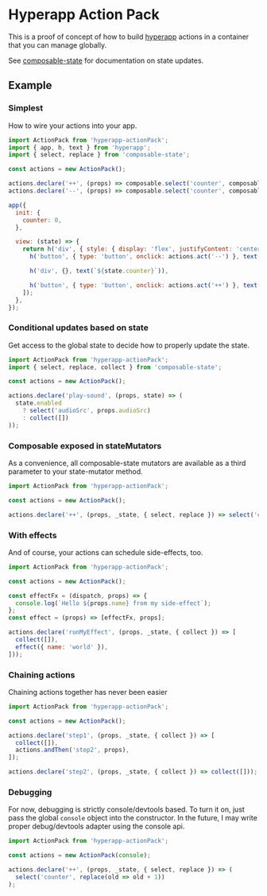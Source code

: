 # Hyperapp Action Pack

This is a proof of concept of how to build [hyperapp](https://github.com/jorgebucaran/hyperapp) actions in a container that you can manage globally.

See [composable-state](https://github.com/mrozbarry/composable-state) for documentation on state updates.

## Example

### Simplest

How to wire your actions into your app.

```js
import ActionPack from 'hyperapp-actionPack';
import { app, h, text } from 'hyperapp';
import { select, replace } from 'composable-state';

const actions = new ActionPack();

actions.declare('++', (props) => composable.select('counter', composable.replace(old => old + 1)));
actions.declare('--', (props) => composable.select('counter', composable.replace(old => old - 1)));

app({
  init: {
    counter: 0,
  },

  view: (state) => {
    return h('div', { style: { display: 'flex', justifyContent: 'center', alignItems: 'center' } }, [
      h('button', { type: 'button', onclick: actions.act('--') }, text('-1')),

      h('div', {}, text(`${state.counter}`)),

      h('button', { type: 'button', onclick: actions.act('++') }, text('+1')),
    ]);
  },
});
```
### Conditional updates based on state

Get access to the global state to decide how to properly update the state.

```js
import ActionPack from 'hyperapp-actionPack';
import { select, replace, collect } from 'composable-state';

const actions = new ActionPack();

actions.declare('play-sound', (props, state) => (
  state.enabled
    ? select('audioSrc', props.audioSrc)
    : collect([])
));
```

### Composable exposed in stateMutators

As a convenience, all composable-state mutators are available as a third parameter to your state-mutator method.

```js
import ActionPack from 'hyperapp-actionPack';

const actions = new ActionPack();

actions.declare('++', (props, _state, { select, replace }) => select('counter', replace(old => old + 1)));
```

### With effects

And of course, your actions can schedule side-effects, too.

```js
import ActionPack from 'hyperapp-actionPack';

const actions = new ActionPack();

const effectFx = (dispatch, props) => {
  console.log(`Hello ${props.name} from my side-effect`);
};
const effect = (props) => [effectFx, props];

actions.declare('runMyEffect', (props, _state, { collect }) => [
  collect([]),
  effect({ name: 'world' }),
]));
```

### Chaining actions

Chaining actions together has never been easier

```js
import ActionPack from 'hyperapp-actionPack';

const actions = new ActionPack();

actions.declare('step1', (props, _state, { collect }) => [
  collect([]),
  actions.andThen('step2', props),
]);

actions.declare('step2', (props, _state, { collect }) => collect([]));
```

### Debugging

For now, debugging is strictly console/devtools based.
To turn it on, just pass the global `console` object into the constructor.
In the future, I may write proper debug/devtools adapter using the console api.

```js
import ActionPack from 'hyperapp-actionPack';

const actions = new ActionPack(console);

actions.declare('++', (props, _state, { select, replace }) => (
  select('counter', replace(old => old + 1))
);
```
